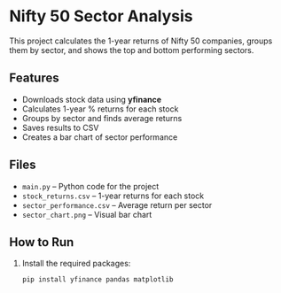 # Nifty 50 Sector Analysis

This project calculates the 1-year returns of Nifty 50 companies, groups them by sector, and shows the top and bottom performing sectors.

## Features
- Downloads stock data using **yfinance**
- Calculates 1-year % returns for each stock
- Groups by sector and finds average returns
- Saves results to CSV
- Creates a bar chart of sector performance

## Files
- `main.py` – Python code for the project
- `stock_returns.csv` – 1-year returns for each stock
- `sector_performance.csv` – Average return per sector
- `sector_chart.png` – Visual bar chart

## How to Run
1. Install the required packages:
   ```bash
   pip install yfinance pandas matplotlib
